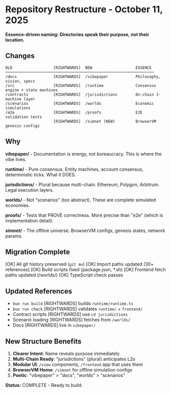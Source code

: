 # Repository Restructure - October 11, 2025

**Essence-driven naming: Directories speak their purpose, not their location.**

## Changes

```
OLD                  [RIGHTWARDS]  NEW                   ESSENCE
─────────────────────────────────────────────────────────────────
/docs                [RIGHTWARDS]  /vibepaper            Philosophy, vision, specs
/src                 [RIGHTWARDS]  /runtime              Consensus engine + state machines
/contracts           [RIGHTWARDS]  /jurisdictions        On-chain J-machine layer
/scenarios           [RIGHTWARDS]  /worlds               Economic simulations
/e2e                 [RIGHTWARDS]  /proofs               E2E validation tests
                     [RIGHTWARDS]  /simnet (NEW)         BrowserVM genesis configs
```

## Why

**vibepaper/** - Documentation is energy, not bureaucracy. This is where the vibe lives.

**runtime/** - Pure consensus. Entity machines, account consensus, deterministic ticks. What it DOES.

**jurisdictions/** - Plural because multi-chain. Ethereum, Polygon, Arbitrum. Legal execution layers.

**worlds/** - Not "scenarios" (too abstract). These are complete simulated economies.

**proofs/** - Tests that PROVE correctness. More precise than "e2e" (which is implementation detail).

**simnet/** - The offline universe. BrowserVM configs, genesis states, network params.

## Migration Complete

[OK] All git history preserved (`git mv`)
[OK] Import paths updated (30+ references)
[OK] Build scripts fixed (package.json, *.sh)
[OK] Frontend fetch paths updated (/worlds/)
[OK] TypeScript check passes

## Updated References

- `bun run build` [RIGHTWARDS] builds `runtime/runtime.ts`
- `bun run check` [RIGHTWARDS] validates `runtime/` + `frontend/`
- Contract scripts [RIGHTWARDS] use `cd jurisdictions`
- Scenario loading [RIGHTWARDS] fetches from `/worlds/`
- Docs [RIGHTWARDS] live in `vibepaper/`

## New Structure Benefits

1. **Clearer Intent**: Name reveals purpose immediately
2. **Multi-Chain Ready**: "jurisdictions" (plural) anticipates L2s
3. **Modular UI**: `/view` components, `/frontend` app that uses them
4. **BrowserVM Home**: `/simnet` for offline simulation configs
5. **Poetic**: "vibepaper" > "docs", "worlds" > "scenarios"

**Status:** COMPLETE - Ready to build.
